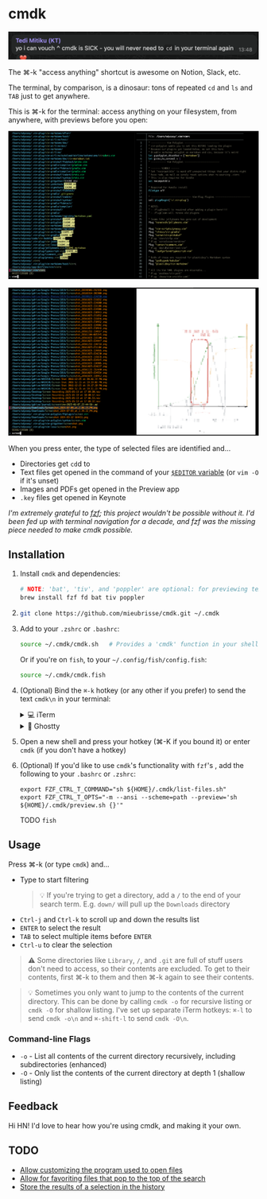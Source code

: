 cmdk
====

![](./testimony.png)

The ⌘-k "access anything" shortcut is awesome on Notion, Slack, etc.

The terminal, by comparison, is a dinosaur: tons of repeated `cd` and `ls` and `TAB` just to get anywhere.

This is ⌘-k for the terminal: access anything on your filesystem, from anywhere, with previews before you open:

![](./demo.png)

![](./demo2.png)

When you press enter, the type of selected files are identified and...

- Directories get `cd`d to
- Text files get opened in the command of your [`$EDITOR` variable](https://bash.cyberciti.biz/guide/$EDITOR_variable) (or `vim -O` if it's unset)
- Images and PDFs get opened in the Preview app
- `.key` files get opened in Keynote

_I'm extremely grateful to [fzf](https://github.com/junegunn/fzf); this project wouldn't be possible without it. I'd been fed up with terminal navigation for a decade, and fzf was the missing piece needed to make cmdk possible._

Installation
------------
1. Install `cmdk` and dependencies:
   ```sh
   # NOTE: 'bat', 'tiv', and 'poppler' are optional: for previewing text, image, and PDF files respectively
   brew install fzf fd bat tiv poppler
   ```
2. ```sh
   git clone https://github.com/mieubrisse/cmdk.git ~/.cmdk
   ```
3. Add to your `.zshrc` or `.bashrc`:
   ```sh
   source ~/.cmdk/cmdk.sh   # Provides a 'cmdk' function in your shell
   ```
   Or if you're on `fish`, to your `~/.config/fish/config.fish`:
   ```sh
   source ~/.cmdk/cmdk.fish
   ```
4. (Optional) Bind the `⌘-k` hotkey (or any other if you prefer) to send the text `cmdk\n` in your terminal:
   <details>
   <summary>💻 iTerm</summary>
   
   `Settings → Profiles → Keys → Keybindings → + → Send Text`, then binding `⌘-k` to send the text `cmdk\n`
   
   </details>
   <details>
   <summary>👻 Ghostty</summary>
   
   ```
   # ~/.config/ghostty/config  (or $XDG_CONFIG_HOME/ghostty/config)
   keybind = cmd+k=text:cmdk\r
   ```
   
   </details>
5. Open a new shell and press your hotkey (⌘-K if you bound it) or enter `cmdk` (if you don't have a hotkey)
6. (Optional) If you'd like to use `cmdk`'s functionality with `fzf`'s <Ctrl-T>, add the following to your `.bashrc` or `.zshrc`:
   ```
   export FZF_CTRL_T_COMMAND="sh ${HOME}/.cmdk/list-files.sh"
   export FZF_CTRL_T_OPTS="-m --ansi --scheme=path --preview='sh ${HOME}/.cmdk/preview.sh {}'"
   ```
   TODO `fish` 

Usage
-----
Press ⌘-k (or type `cmdk`) and...

- Type to start filtering
  > 💡 If you're trying to get a directory, add a `/` to the end of your search term. E.g. `down/` will pull up the `Downloads` directory
- `Ctrl-j` and `Ctrl-k` to scroll up and down the results list
- `ENTER` to select the result
- `TAB` to select multiple items before `ENTER`
- `Ctrl-u` to clear the selection

> ⚠️ Some directories like `Library`, `/`, and `.git` are full of stuff users don't need to access, so their contents are excluded. To get to their contents, first ⌘-k to them and then ⌘-k again to see their contents.

> 💡 Sometimes you only want to jump to the contents of the current directory. This can be done by calling `cmdk -o` for recursive listing or `cmdk -O` for shallow listing. I've set up separate iTerm hotkeys: `⌘-l` to send `cmdk -o\n` and `⌘-shift-l` to send `cmdk -O\n`.

### Command-line Flags

- `-o` - List all contents of the current directory recursively, including subdirectories (enhanced)
- `-O` - Only list the contents of the current directory at depth 1 (shallow listing)

Feedback
--------
Hi HN! I'd love to hear how you're using cmdk, and making it your own.

TODO
----
- [Allow customizing the program used to open files](https://github.com/mieubrisse/cmdk/issues/4)
- [Allow for favoriting files that pop to the top of the search](https://github.com/mieubrisse/cmdk/issues/5)
- [Store the results of a selection in the history](https://github.com/mieubrisse/cmdk/issues/1)
